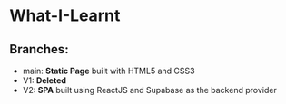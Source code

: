 # What-I-Learnt

## Branches: 
+ main: **Static Page** built with HTML5 and CSS3
+ V1: **Deleted**
+ V2: **SPA** built using ReactJS and Supabase as the backend provider 
